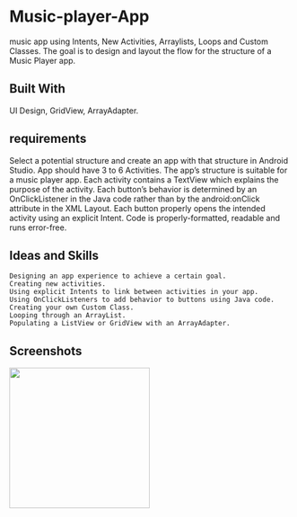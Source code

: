 # Music-player-App
music app using Intents, New Activities, Arraylists, Loops and Custom Classes.
The goal is to design and layout the flow for the structure of a Music Player app.
## Built With
UI Design, GridView, ArrayAdapter.
## requirements
Select a potential structure and create an app with that structure in Android Studio.
App should have 3 to 6 Activities.
The app’s structure is suitable for a music player app.
Each activity contains a TextView which explains the purpose of the activity.
Each button’s behavior is determined by an OnClickListener in the Java code rather than by the android:onClick attribute in the XML Layout.
Each button properly opens the intended activity using an explicit Intent.
Code is properly-formatted, readable and runs error-free.
## Ideas and Skills
    Designing an app experience to achieve a certain goal.
    Creating new activities.
    Using explicit Intents to link between activities in your app.
    Using OnClickListeners to add behavior to buttons using Java code.
    Creating your own Custom Class.
    Looping through an ArrayList.
    Populating a ListView or GridView with an ArrayAdapter.

## Screenshots
<img src="Screenshots/Screenshot_20190429-200755.png" width="250">
